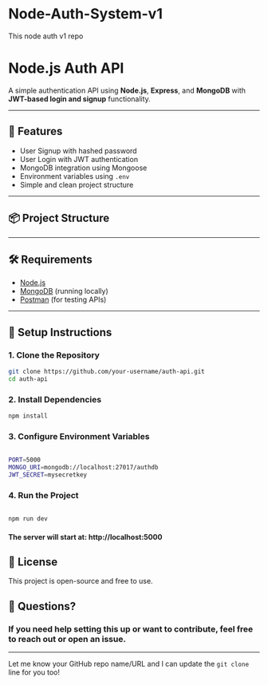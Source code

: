 # Node-Auth-System-v1
This node auth v1 repo


# Node.js Auth API

A simple authentication API using **Node.js**, **Express**, and **MongoDB** with **JWT-based login and signup** functionality.

---

## 🚀 Features

- User Signup with hashed password
- User Login with JWT authentication
- MongoDB integration using Mongoose
- Environment variables using `.env`
- Simple and clean project structure

---

## 📦 Project Structure



---

## 🛠️ Requirements

- [Node.js](https://nodejs.org/)
- [MongoDB](https://www.mongodb.com/try/download/community) (running locally)
- [Postman](https://www.postman.com/) (for testing APIs)

---

## 🔧 Setup Instructions

### 1. Clone the Repository

```bash
git clone https://github.com/your-username/auth-api.git
cd auth-api
```

### 2. Install Dependencies
```bash
npm install
```

### 3. Configure Environment Variables
```bash

PORT=5000
MONGO_URI=mongodb://localhost:27017/authdb
JWT_SECRET=mysecretkey

```

### 4. Run the Project
```bash

npm run dev

```

#### The server will start at: http://localhost:5000

## 📄 License
This project is open-source and free to use.


## 💬 Questions?
### If you need help setting this up or want to contribute, feel free to reach out or open an issue.


---

Let me know your GitHub repo name/URL and I can update the `git clone` line for you too!
